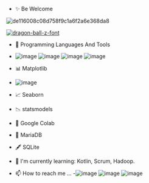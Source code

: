 - ✨ Be Welcome

![de116008c08d758f9c1a6f2a6e368da8](https://user-images.githubusercontent.com/89526250/131228176-e9958b57-4c05-4266-9616-a6f8f39c8261.gif)






<a href="https://fontmeme.com/dragon-ball-z-font/"><img src="https://fontmeme.com/permalink/210828/8906758efb671aaa9290343316f86e1c.png" alt="dragon-ball-z-font" border="0"></a>

- 🧰 Programming Languages And Tools
- ![image](https://user-images.githubusercontent.com/89526250/131229546-3425c6bc-10fe-47bf-afbd-88f6cb3df550.png)
![image](https://user-images.githubusercontent.com/89526250/131229550-0750e502-c8cf-4a42-ae57-87609cd2344c.png)
![image](https://user-images.githubusercontent.com/89526250/131229553-6eb1e2a6-5fd1-48b3-8713-9c640ae0b8c4.png)
![image](https://user-images.githubusercontent.com/89526250/131229587-1449279e-d106-4bd2-8189-6f259b886f87.png)
- 📊 Matplotlib
- ![image](https://user-images.githubusercontent.com/89526250/131230128-742f2852-e782-4dad-a7b2-455421466f85.png)

- 📈 Seaborn 
- 📉 statsmodels
- 📓 Google Colab
- 🐋 MariaDB
- 🖋️  SQLite



- 📖 I'm currently learning: Kotlin, Scrum, Hadoop. 
- 📫 How to reach me ...
-![image](https://user-images.githubusercontent.com/89526250/131229870-0aafae92-edb8-4e34-94af-cb262c644606.png)
![image](https://user-images.githubusercontent.com/89526250/131229883-f886c750-2df3-48bb-afc1-f5cf226c762f.png)
![image](https://user-images.githubusercontent.com/89526250/131229891-b7d7d210-a4e4-4930-ae53-114d1b3866ee.png)




